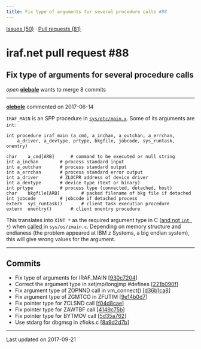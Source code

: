 ```yaml
---
title: Fix type of arguments for several procedure calls #88
---
```


[Issues (50)](https://iraf-community.github.io/iraf-v216/issues) · [Pull requests (81)](https://iraf-community.github.io/iraf-v216/issues/pulls)

# iraf.net pull request #88
## Fix type of arguments for several procedure calls
*open* **[olebole](https://github.com/olebole)** wants to merge 8 commits

- - - -

**[olebole](https://github.com/olebole)** commented on 2017-06-14

`IRAF_MAIN` is an SPP procedure in [`sys/etc/main.x`](https://github.com/iraf-community/iraf/blob/9590f45760a4791f3305407fb51c87f1282b32be/sys/etc/main.x#L126-L139). Some of its arguments are `int`:  
  
```  
int procedure iraf_main (a_cmd, a_inchan, a_outchan, a_errchan,  
	a_driver, a_devtype, prtype, bkgfile, jobcode, sys_runtask, onentry)  
  
char	a_cmd[ARB]		# command to be executed or null string  
int	a_inchan		# process standard input  
int	a_outchan		# process standard output  
int	a_errchan		# process standard error output  
int	a_driver		# ZLOCPR address of device driver  
int	a_devtype		# device type (text or binary)  
int	prtype			# process type (connected, detached, host)  
char	bkgfile[ARB]		# packed filename of bkg file if detached  
int	jobcode			# jobcode if detached process  
extern	sys_runtask()		# client task execution procedure  
extern	onentry()		# client onentry procedure  
```  
  
This translates into `XINT *` as the required argument type in C ([and not `int *`](https://github.com/iraf-community/iraf/blob/9590f45760a4791f3305407fb51c87f1282b32be/unix/os/zmain.c#L30-L32)) when [called ](https://github.com/iraf-community/iraf/blob/9590f45760a4791f3305407fb51c87f1282b32be/unix/os/zmain.c#L192-L193)in `sys/os/zmain.c`. Depending on memory structure and endianess (the problem appeared at IBM z Systems, a big endian system), this will give wrong values for the argument.
- - - -

## Commits

* Fix type of arguments for IRAF_MAIN [[930c7204](https://github.com/iraf-community/iraf/commit/930c7204bbbed413ba3c959cd26ab4713a37937e)]
* Correct the argument type in setjmp/longjmp #defines [[221b090f](https://github.com/iraf-community/iraf/commit/221b090fe58b1824190bf7939efaf9f25fbb931e)]
* Fix argument type of ZOPNND call in vm_connect() [[d36b1ca8](https://github.com/iraf-community/iraf/commit/d36b1ca8816df7f421f995f65d0389137031de1a)]
* Fix argument type of ZGMTCO in ZFUTIM [[9e14b0d7](https://github.com/iraf-community/iraf/commit/9e14b0d78dea94e5405e7399464f10ce08767409)]
* Fix pointer type for ZCLSND call [[f04d8cae](https://github.com/iraf-community/iraf/commit/f04d8cae536a64afdb145807d8d7da1c2d68e30b)]
* Fix pointer type for ZAWTBF call [[4149c75b](https://github.com/iraf-community/iraf/commit/4149c75ba09c62f94dfea73a079822dbfb470562)]
* Fix pointer type for BYTMOV call [[5d35a762](https://github.com/iraf-community/iraf/commit/5d35a7621e009cb0b33ae88921b151a305592d56)]
* Use stdarg for dbgmsg in zfioks.c [[8a9d2d7b](https://github.com/iraf-community/iraf/commit/8a9d2d7b9a5ab7dcc9dd7c483af977fa09788483)]

- - - -

Last updated on 2017-09-21
